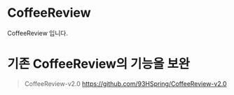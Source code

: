 # CoffeeReview
CoffeeReview 입니다.

# 기존 CoffeeReview의 기능을 보완
> CoffeeReview-v2.0
> https://github.com/93HSpring/CoffeeReview-v2.0
